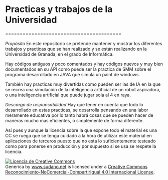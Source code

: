 # Practicas y trabajos de la Universidad
========================================

*Propósito*
En este repositorio se pretende mantener y mostrar los diferentes trabajos y practicas que se han realizado y se están realizando en la Universidad de Granada, en el grado de Informática.

Hay códigos antiguos y poco comentados y hay códigos nuevos y muy bien documentados en su API como puede ser la practica de SMM sobre el programa desarrollado en JAVA que simula un paint de windows.

También hay practicas muy divertidas como pueden ser las de IA en la que se recrea una simulación de la inteligencia artificial de un robot aspiradora, o una inteligencia artificial que puede jugar sola al 4 en raya.

*Descargo de responsabilidad*
Hay que tener en cuenta que todo lo desarrollado en estas practicas, se desarrolla pensando en una labor meramente educativa por lo tanto habrá cosas que se pueden hacer de maneras mucho mas eficientes, o simplemente de forma diferente.

Así pues y aunque la licencia sobre la que expone todo el material es una CC se ruega que se tenga cuidado a la hora de utilizar este material en aplicaciones de terceros puesto que no esta lo suficientemente testeado como para ponerse en producción y por supuesto si se usa se respete la licencia.

<a rel="license" href="http://creativecommons.org/licenses/by-nc-sa/4.0/"><img alt="Licencia de Creative Commons" style="border-width:0" src="http://i.creativecommons.org/l/by-nc-sa/4.0/80x15.png" /></a><br /><span xmlns:dct="http://purl.org/dc/terms/" href="http://purl.org/dc/dcmitype/Dataset" property="dct:title" rel="dct:type">Generica</span> by <a xmlns:cc="http://creativecommons.org/ns#" href="www.sudano.net" property="cc:attributionName" rel="cc:attributionURL">www.sudano.net</a> is licensed under a <a rel="license" href="http://creativecommons.org/licenses/by-nc-sa/4.0/">Creative Commons Reconocimiento-NoComercial-CompartirIgual 4.0 Internacional License</a>.
